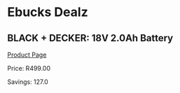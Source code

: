 
# Ebucks Dealz
## BLACK + DECKER: 18V 2.0Ah Battery
[Product Page](https://www.ebucks.com/web/shop/productSelected.do?prodId=381614185&catId=370101825)

Price: R499.00

Savings: 127.0


	